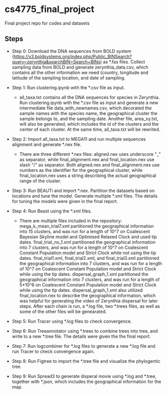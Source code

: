 # cs4775_final_project
Final project repo for codes and datasets
## Steps
* Step 0: Download the DNA sequences from BOLD system (https://v3.boldsystems.org/index.php/Public_BINSearch?query=zerynthia&searchBIN=Search+BINs) as *.fas files. Collect sampling data from BOLD and generate zerynthia_data.csv, which contains all the other information we need (country, longitude and latitude of the sampling location, and date of sampling. 

* Step 1: Run clustering.ipynb with the *.csv file as input.

  - all_taxa.txt contains all the DNA sequences for species in Zerynthia. Run clustering.ipynb with the *.csv file as input and generate a new intermediate file data_with_newnames.csv, which decorated the sample names with the species name, the geographical cluster the sample belongs to, and the sampling date. Another file, area_xy.txt, will also be generated, which includes the id of the clusters and the center of each cluster. At the same time, all_taxa.txt will be rewrited.

* Step 2: Import all_taxa.txt to MEGA11 and run multiple sequences alignment and generate *.nex file. 

  - There are three different *.nex files: aligned.nex uses underscore "_" as separator, while final_alignment.nex and final_location.nex use slash "/" as separator. Both aligned.nex and final_alignment.nex use numbers as the identifier for the geographical cluster, while final_location.nex uses a string describing the actual geographical range of the cluster.

* Step 3: Run BEAUTi and import *.nex. Partition the datasets based on locations and tune the model. Generate multiple *.xml files. The details for tuning the models were given in the final report.

* Step 4: Run Beast using the *.xml files. 

  - There are multiple files included in the repository: mega_k_mean_trial7.xml partitioned the geographical information into 15 clusters, and was run for a length of 10^7 on Coalescent Bayesian Skyline model and Optimised Relaxed Clock and used tip dates. final_trial_no_1.xml partitioned the geographical information into 7 clusters, and was run for a length of 10^7 on Coalescent Constant Population model and Strict Clock while not using the tip dates. final_trial1.xml, final_trial2.xml, and final_trial3.xml partitioned the geographical information into 7 clusters, and was run for a length of 10^7 on Coalescent Constant Population model and Strict Clock while using the tip dates. dispersal_graph_1.xml partitioned the geographical information into 7 clusters, and was run for a length of 5*10^6 on Coalescent Constant Population model and Strict Clock while using the tip dates. dispersal_graph_1.xml also utilized final_location.nex to describe the geographical information, which was helpful for generating the video of Zerynthia dispersal for later steps. After each chain is run, a *.log file, two *.trees files, as well as some of the other files will be genearated.

* Step 5: Run Tracer using *.log files to check convergence.

* Step 6: Run Treeannotator using *.trees to combine trees into tree, and write to a new *.tree file. The details were given the the final report.

* Step 7: Run logcombiner for *.log files to generate a new *.log file and run Tracer to check convergence again.

* Step 8: Run Figtree to import the *.tree file and visualize the phylogentic tree.

* Step 9: Run Spread3 to generate disperal movie using *.log and *.tree, together with *.json, which includes the geographical information for the map.
